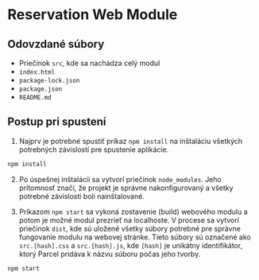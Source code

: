 # Reservation Web Module

## Odovzdané súbory
- Priečinok `src`, kde sa nachádza celý modul
- `index.html`
- `package-lock.json`
- `package.json`
- `README.md`

## Postup pri spustení
1. Najprv je potrebné spustiť príkaz `npm install` na inštaláciu všetkých potrebných závislostí pre spustenie aplikácie.

```bash
npm install
```


2. Po úspešnej inštalácii sa vytvorí priečinok `node_modules`. Jeho prítomnosť značí, že projekt je správne nakonfigurovaný a všetky potrebné závislosti boli nainštalované.

3. Príkazom `npm start` sa vykoná zostavenie (build) webového modulu a potom je možné modul prezrieť na localhoste. V procese sa vytvorí priečinok `dist`, kde sú uložené všetky súbory potrebné pre správne fungovanie modulu na webovej stránke. Tieto súbory sú označené ako `src.[hash].css` a `src.[hash].js`, kde `[hash]` je unikátny identifikátor, ktorý Parcel pridáva k názvu súboru počas jeho tvorby.

```bash
npm start
```

